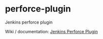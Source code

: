 # perforce-plugin
Jenkins perforce plugin

Wiki / documentation: [Jenkins Perforce Plugin](https://wiki.jenkins-ci.org/display/JENKINS/Perforce+Plugin)
